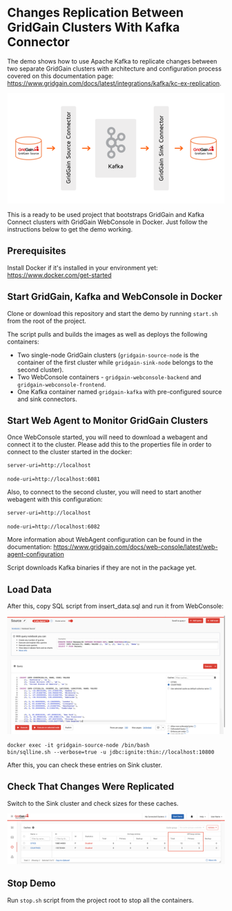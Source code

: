 # Changes Replication Between GridGain Clusters With Kafka Connector

The demo shows how to use Apache Kafka to replicate changes between two separate GridGain clusters with architecture and 
configuration process covered on this documentation page: https://www.gridgain.com/docs/latest/integrations/kafka/kc-ex-replication.

![changes-replication](images/kc-ex-replicate.png)

This is a ready to be used project that bootstraps GridGain and Kafka Connect clusters with GridGain WebConsole in Docker.
Just follow the instructions below to get the demo working.

## Prerequisites

Install Docker if it's installed in your environment yet: https://www.docker.com/get-started

## Start GridGain, Kafka and WebConsole in Docker

Clone or download this repository and start the demo by running `start.sh` from the root of the project.

The script pulls and builds the images as well as deploys the following containers:

* Two single-node GridGain clusters (`gridgain-source-node` is the container of the first cluster while
 `gridgain-sink-node` belongs to the second cluster).
* Two WebConsole containers - `gridgain-webconsole-backend` and `gridgain-webconsole-frontend`.
* One Kafka container named `gridgain-kafka` with pre-configured source and sink connectors.

## Start Web Agent to Monitor GridGain Clusters

Once WebConsole started, you will need to download a webagent and connect it to the cluster. 
Please add this to the properties file in order to connect to the cluster started in the docker:

    server-uri=http://localhost

    node-uri=http://localhost:6081

Also, to connect to the second cluster, you will need to start another webagent with this configuration:

    server-uri=http://localhost

    node-uri=http://localhost:6082

More information about WebAgent configuration can be found in the documentation: https://www.gridgain.com/docs/web-console/latest/web-agent-configuration

Script downloads Kafka binaries if they are not in the package yet.

## Load Data

After this, copy SQL script from insert_data.sql and run it from WebConsole:

![sql-page](images/sql_page.png)
	
    docker exec -it gridgain-source-node /bin/bash
    bin/sqlline.sh --verbose=true -u jdbc:ignite:thin://localhost:10800

After this, you can check these entries on Sink cluster.

## Check That Changes Were Replicated

Switch to the Sink cluster and check sizes for these caches. 

![caches-monitoring](images/caches_monitoring.png)

## Stop Demo

Run `stop.sh` script from the project root to stop all the containers.
